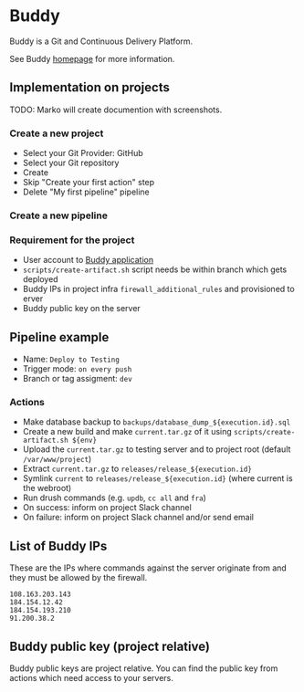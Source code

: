 # Buddy

Buddy is a Git and Continuous Delivery Platform.

See Buddy [homepage](https://buddy.works/) for more information.

## Implementation on projects

TODO: Marko will create documention with screenshots.

### Create a new project

- Select your Git Provider: GitHub
- Select your Git repository
- Create
- Skip "Create your first action" step
- Delete "My first pipeline" pipeline

### Create a new pipeline

### Requirement for the project

- User account to [Buddy application](https://app.buddy.works)
- `scripts/create-artifact.sh` script needs be within branch which gets deployed
- Buddy IPs in project infra `firewall_additional_rules` and provisioned to erver
- Buddy public key on the server

## Pipeline example

- Name: `Deploy to Testing`
- Trigger mode: `on every push`
- Branch or tag assigment: `dev`

### Actions

- Make database backup to `backups/database_dump_${execution.id}.sql`
- Create a new build and make `current.tar.gz` of it using `scripts/create-artifact.sh ${env}`
- Upload the `current.tar.gz` to testing server and to project root (default `/var/www/project`)
- Extract `current.tar.gz` to `releases/release_${execution.id}`
- Symlink `current` to `releases/release_${execution.id}` (where current is the webroot)
- Run drush commands (e.g. `updb`, `cc all` and `fra`)
- On success: inform on project Slack channel
- On failure: inform on project Slack channel and/or send email

## List of Buddy IPs

These are the IPs where commands against the server originate from and they must be allowed by the firewall.

```
108.163.203.143
184.154.12.42
184.154.193.210
91.200.38.2
```

## Buddy public key (project relative)

Buddy public keys are project relative. You can find the public key from actions which need access to your servers.

